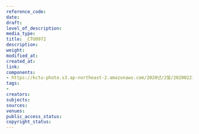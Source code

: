 ```yaml
---
reference_code: 
date: 
draft: 
level_of_description: 
media_type: 
title: _CTU0972
description: 
weight: 
modified_at: 
created_at: 
link: 
components:
- https://kctu-photo.s3.ap-northeast-2.amazonaws.com/2020년/2월/20200221_2.22+희망버스+연기+기자회견/_CTU0972.jpg
tags:
- 
creators: 
subjects: 
sources: 
venues: 
public_access_status: 
copyright_status: 
---
```

